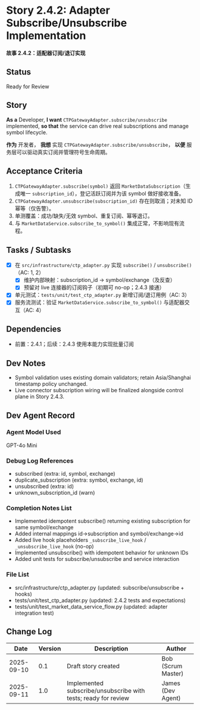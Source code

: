 # Story 2.4.2: Adapter Subscribe/Unsubscribe Implementation
**故事 2.4.2：适配器订阅/退订实现**

## Status
Ready for Review

## Story
**As a** Developer,
**I want** `CTPGatewayAdapter.subscribe/unsubscribe` implemented,
**so that** the service can drive real subscriptions and manage symbol lifecycle.

**作为** 开发者，
**我想** 实现 `CTPGatewayAdapter.subscribe/unsubscribe`，
**以便** 服务层可以驱动真实订阅并管理符号生命周期。

## Acceptance Criteria
1. `CTPGatewayAdapter.subscribe(symbol)` 返回 `MarketDataSubscription`（生成唯一 `subscription_id`），登记活跃订阅并为该 symbol 做好接收准备。
2. `CTPGatewayAdapter.unsubscribe(subscription_id)` 存在则取消；对未知 ID 幂等（仅告警）。
3. 单测覆盖：成功/缺失/无效 symbol、重复订阅、幂等退订。
4. 与 `MarketDataService.subscribe_to_symbol()` 集成正常，不影响现有流程。

## Tasks / Subtasks
- [x] 在 `src/infrastructure/ctp_adapter.py` 实现 `subscribe()` / `unsubscribe()`（AC: 1, 2）
  - [x] 维护内部映射：subscription_id → symbol/exchange（及反查）
  - [x] 预留对 live 连接器的订阅钩子（初期可 no-op；2.4.3 接通）
- [x] 单元测试：`tests/unit/test_ctp_adapter.py` 新增订阅/退订用例（AC: 3）
- [x] 服务流测试：验证 `MarketDataService.subscribe_to_symbol()` 与适配器交互（AC: 4）

## Dependencies
- 前置：2.4.1；后续：2.4.3 使用本能力实现批量订阅

## Dev Notes
- Symbol validation uses existing domain validators; retain Asia/Shanghai timestamp policy unchanged.
- Live connector subscription wiring will be finalized alongside control plane in Story 2.4.3.

## Dev Agent Record

### Agent Model Used
GPT-4o Mini

### Debug Log References
- subscribed (extra: id, symbol, exchange)
- duplicate_subscription (extra: symbol, exchange, id)
- unsubscribed (extra: id)
- unknown_subscription_id (warn)

### Completion Notes List
- Implemented idempotent subscribe() returning existing subscription for same symbol/exchange
- Added internal mappings id→subscription and symbol/exchange→id
- Added live hook placeholders `_subscribe_live_hook` / `_unsubscribe_live_hook` (no-op)
- Implemented unsubscribe() with idempotent behavior for unknown IDs
- Added unit tests for subscribe/unsubscribe and service interaction

### File List
- src/infrastructure/ctp_adapter.py (updated: subscribe/unsubscribe + hooks)
- tests/unit/test_ctp_adapter.py (updated: 2.4.2 tests and expectations)
- tests/unit/test_market_data_service_flow.py (updated: adapter integration test)

## Change Log
| Date | Version | Description | Author |
|------|---------|-------------|--------|
| 2025-09-10 | 0.1 | Draft story created | Bob (Scrum Master) |
| 2025-09-11 | 1.0 | Implemented subscribe/unsubscribe with tests; ready for review | James (Dev Agent) |
